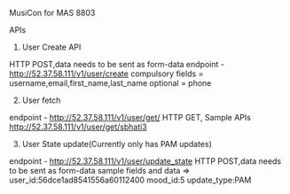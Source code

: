 MusiCon for MAS 8803


APIs

1. User Create API

  HTTP POST,data needs to be sent as form-data
  endpoint - http://52.37.58.111/v1/user/create
  compulsory fields = username,email,first_name,last_name
  optional = phone



2.  User fetch
  
  endpoint - http://52.37.58.111/v1/user/get/<username>
  HTTP GET,
  Sample APIs
  http://52.37.58.111/v1/user/get/sbhati3


  
3.  User State update(Currently only has PAM updates)
  
  endpoint - http://52.37.58.111/v1/user/update_state
  HTTP POST,data needs to be sent as form-data
  sample fields and data =>
  user_id:56dce1ad8541556a60112400
  mood_id:5
  update_type:PAM
